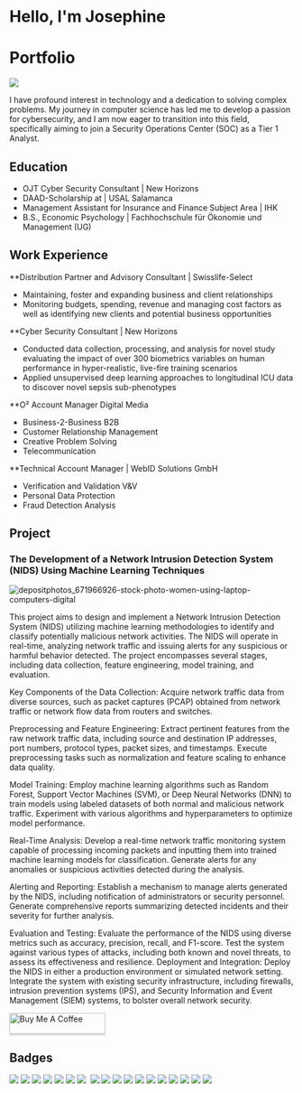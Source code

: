 # Hello, I'm Josephine


# Portfolio
![](https://komarev.com/ghpvc/?username=your-github-JosephineHalbach&style=flat-square)


I have profound interest in technology and a dedication to solving complex problems. My journey in computer science has led me to develop a passion for cybersecurity, and I am now eager to transition into this field, specifically aiming to join a Security Operations Center (SOC) as a Tier 1 Analyst.


## Education
					       		
- OJT Cyber Security Consultant	| New Horizons
- DAAD-Scholarship at | USAL Salamanca
- Management Assistant for Insurance and Finance Subject Area | IHK			        		
- B.S., Economic Psychology | Fachhochschule für Ökonomie und Management (UG)

## Work Experience


**Distribution Partner and Advisory Consultant | Swisslife-Select
- Maintaining, foster and expanding business and client relationships
- Monitoring budgets, spending, revenue and managing cost factors as well as identifying new clients and potential business opportunities

  
**Cyber Security Consultant | New Horizons
- Conducted data collection, processing, and analysis for novel study evaluating the impact of over 300 biometrics variables on human performance in hyper-realistic, live-fire training scenarios
- Applied unsupervised deep learning approaches to longitudinal ICU data to discover novel sepsis sub-phenotypes

**O² Account Manager Digital Media
- Business-2-Business B2B
- Customer Relationship Management
- Creative Problem Solving
- Telecommunication

**Technical Account Manager | WebID Solutions GmbH 
- Verification and Validation V&V
- Personal Data Protection
- Fraud Detection Analysis
  

## Project
###  The Development of a Network Intrusion Detection System (NIDS) Using Machine Learning Techniques
![depositphotos_671966926-stock-photo-women-using-laptop-computers-digital](https://github.com/ShawhinT/example-portfolio/assets/168281515/2b584e58-d51f-4700-9c54-953bce54e4dd)

This project aims to design and implement a Network Intrusion Detection System (NIDS) utilizing machine learning methodologies to identify and classify potentially malicious network activities. The NIDS will operate in real-time, analyzing network traffic and issuing alerts for any suspicious or harmful behavior detected. The project encompasses several stages, including data collection, feature engineering, model training, and evaluation.

Key Components of the Data Collection:
Acquire network traffic data from diverse sources, such as packet captures (PCAP) obtained from network traffic or network flow data from routers and switches.

Preprocessing and Feature Engineering:
Extract pertinent features from the raw network traffic data, including source and destination IP addresses, port numbers, protocol types, packet sizes, and timestamps.
Execute preprocessing tasks such as normalization and feature scaling to enhance data quality.

Model Training:
Employ machine learning algorithms such as Random Forest, Support Vector Machines (SVM), or Deep Neural Networks (DNN) to train models using labeled datasets of both normal and malicious network traffic.
Experiment with various algorithms and hyperparameters to optimize model performance.

Real-Time Analysis:
Develop a real-time network traffic monitoring system capable of processing incoming packets and inputting them into trained machine learning models for classification.
Generate alerts for any anomalies or suspicious activities detected during the analysis.

Alerting and Reporting:
Establish a mechanism to manage alerts generated by the NIDS, including notification of administrators or security personnel.
Generate comprehensive reports summarizing detected incidents and their severity for further analysis.

Evaluation and Testing:
Evaluate the performance of the NIDS using diverse metrics such as accuracy, precision, recall, and F1-score.
Test the system against various types of attacks, including both known and novel threats, to assess its effectiveness and resilience.
Deployment and Integration:
Deploy the NIDS in either a production environment or simulated network setting.
Integrate the system with existing security infrastructure, including firewalls, intrusion prevention systems (IPS), and Security Information and Event Management (SIEM) systems, to bolster overall network security.

<a href="https://www.buymeacoffee.com/JosephineHalbach" target="_blank"><img src="https://www.buymeacoffee.com/assets/img/custom_images/orange_img.png" alt="Buy Me A Coffee" style="height: 37px !important;width: 170px !important;box-shadow: 0px 3px 2px 0px rgba(190, 190, 190, 0.5) !important;-webkit-box-shadow: 0px 3px 2px 0px rgba(190, 190, 190, 0.5) !important;" ></a>


## Badges


<div>
<img src="https://img.shields.io/badge/EXIN_Scrum_Master-0091EA?style=for-the-badge&logo=EXIN&logoColor=white)](https://www.exin.com/certifications/scrum-master)" />
<img src="https://img.shields.io/badge/EXIN_Product_Owner-0091EA?style=for-the-badge&logo=EXIN&logoColor=white)](https://www.exin.com/certifications/product-owner)" />
<img src="https://img.shields.io/badge/-Security%2B-FF0000?&style=for-the-badge&logo=CompTIA&logoColor=white" />
<img src="https://img.shields.io/badge/CISSP-0052CC?style=for-the-badge&logo=ISC2&logoColor=white)"/>
<img src="https://img.shields.io/badge/-A%2B-4D4D4D?&style=for-the-badge&logo=CompTIA&logoColor=white" />
<img src="https://img.shields.io/badge/Microsoft_Azure_Security_Technologies-0078D4?style=for-the-badge&logo=microsoft-azure&logoColor=white)](https://learn.microsoft.com/en-us/certifications/azure-security-technologies)" />

<img src="https://img.shields.io/badge/PRINCE2-0091EA?style=for-the-badge&logo=PRINCE2&logoColor=white)](https://www.axelos.com/certifications/prince2))"/>
<img scr="https://img.shields.io/badge/CISA-0A0A0A?style=for-the-badge&logo=cisa&logoColor=white)](https://www.isaca.org/credentialing/cisa)"/>
    <img src="https://img.shields.io/badge/Amazon_S3-569A31?style=for-the-badge&logo=amazon-s3&logoColor=white"/>
    <img src="https://img.shields.io/badge/-Splunk-000000?&style=for-the-badge&logo=Splunk&logoColor=white" />
    <img src="https://img.shields.io/badge/AZ-900-0078D4?style=for-the-badge&logo=microsoft-azure&logoColor=white)](https://learn.microsoft.com/en-us/certifications/exam-az-900)"/>
     <img src="https://img.shields.io/badge/-Microsoft_Sentinel-0078D4?&style=for-the-badge&logo=Microsoft&logoColor=white" />
    <img src="https://img.shields.io/badge/CISA-0A0A0A?style=for-the-badge&logo=cisa&logoColor=white)](https://www.isaca.org/credentialing/cisa)"/>
    <img src="https://img.shields.io/badge/CISM-0A0A0A?style=for-the-badge&logo=cism&logoColor=white)](https://www.isaca.org/credentialing/cism)"/>
    <img src="https://img.shields.io/badge/-Elastic-005571?&style=for-the-badge&logo=Elastic&logoColor=white" />
    <img src="https://img.shields.io/badge/-Wireshark-1679A7?&style=for-the-badge&logo=Wireshark&logoColor=white" />
    <img src="https://img.shields.io/badge/-Suricata-EF3B2D?&style=for-the-badge&logo=Suricata&logoColor=white" />
    <img src="https://img.shields.io/badge/-Zeek-777BB4?&style=for-the-badge&logo=Zeek&logoColor=white" />
    <img src="https://img.shields.io/badge/Kali_Linux-557C94?style=for-the-badge&logo=kali-linux&logoColor=white"/>
</div>
